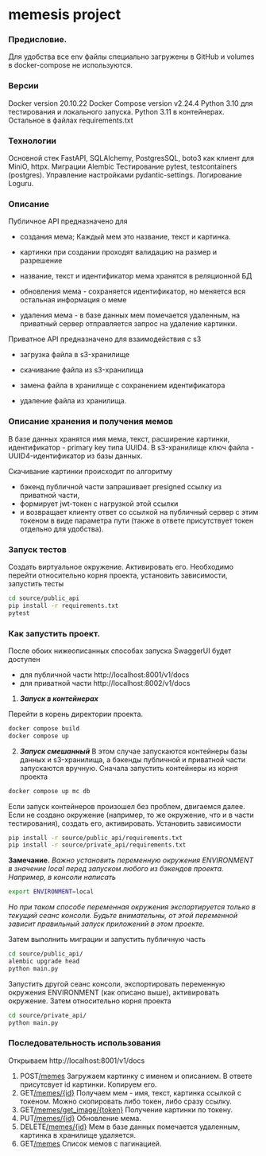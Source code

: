# memesis project

### Предисловие.
Для удобства все env файлы специально загружены в GitHub и volumes в docker-compose не используются.

### Версии
Docker version 20.10.22
Docker Compose version v2.24.4
Python 3.10 для тестирования и локального запуска.
Python 3.11 в контейнерах.
Остальное в файлах requirements.txt
  
### Технологии
Основной стек FastAPI, SQLAlchemy, PostgresSQL, boto3 как клиент для MiniO, httpx.
Миграции Alembic
Тестирование pytest, testcontainers (postgres).
Управление настройками pydantic-settings.
Логирование Loguru.

### Описание

Публичное API предназначено для

- создания мема; Каждый мем это название, текст и картинка.

- картинки при создании проходят валидацию на размер и разрешение

- название, текст и идентификатор мема хранятся в реляционной БД

- обновления мема - сохраняется идентификатор, но меняется вся остальная информация о меме

- удаления мема - в базе данных мем помечается удаленным, на приватный сервер отправляется запрос на удаление картинки.  

Приватное API предназначено для взаимодействия с s3

- загрузка файла в s3-хранилище

- скачивание файла из s3-хранилища

- замена файла в хранилище с сохранением идентификатора

- удаление файла из хранилища.


### Описание хранения и получения мемов
В базе данных хранятся имя мема, текст, расширение картинки, идентификатор - primary key типа UUID4. В s3-хранилище ключ файла - UUID4-идентификатор из базы данных.

Скачивание картинки происходит по алгоритму 
- бэкенд публичной части запрашивает presigned ссылку из приватной части, 
- формирует jwt-токен с нагрузкой этой ссылки 
- и возвращает клиенту ответ со ссылкой на публичный сервер с этим токеном в виде параметра пути (также в ответе присутствует токен отдельно для удобства).

### Запуск тестов
Создать виртуальное окружение. Активировать его.
Необходимо перейти относительно корня проекта, установить зависимости, запустить тесты
```BASH
cd source/public_api
pip install -r requirements.txt
pytest
```
   
### Как запустить проект.
После обоих нижеописанных способах запуска
SwaggerUI будет доступен 
 - для публичной части http://localhost:8001/v1/docs 
 - для приватной части http://localhost:8002/v1/docs

1. ***Запуск в контейнерах***

Перейти в корень директории проекта.
```BASH
docker compose build
docker compose up
```
2. ***Запуск смешанный***
В этом случае запускаются контейнеры базы данных и s3-хранилища, а бэкенды публичной и приватной части запускаются вручную.
Сначала запустить контейнеры из корня проекта
```BASH
docker compose up mc db
```
Если запуск контейнеров произошел без проблем, двигаемся далее. 
Если не создано окружение (например, то же окружение, что и в части тестирования), создать его, активировать. Установить зависимости
```BASH
pip install -r source/public_api/requirements.txt
pip install -r source/private_api/requirements.txt
```
**Замечание.** *Важно установить переменную окружения ENVIRONMENT в значение local перед запуском любого из бэкендов проекта.*
*Например, в консоли написать*
```BASH
export ENVIRONMENT=local
```
*Но при таком способе переменная окружения экспортируется только в текущий сеанс консоли. Будьте внимательны, от этой переменной зависит правильный запуск приложений в этом проекте.*

Затем выполнить миграции и запустить публичную часть 
```BASH
cd source/public_api/
alembic upgrade head
python main.py
```
Запустить другой сеанс консоли, экспортировать переменную окружения ENVIRONMENT (как описано выше), активировать окружение. Затем относительно корня проекта
```BASH
cd source/private_api/
python main.py
```

### Последовательность использования
Открываем  http://localhost:8001/v1/docs 
1. POST[/memes](http://localhost:8001/v1/docs#/memes/upload_memes_post)
Загружаем картинку с именем и описанием. В ответе присутсвует id картинки. Копируем его.
2. GET[/memes/{id}](http://localhost:8001/v1/docs#/memes/get_by_id_memes__id__get)
Получаем мем - имя, текст, картинка ссылкой с токеном.
Можно скопировать либо токен, либо сразу ссылку.
3. GET[/memes/get_image/{token}](http://localhost:8001/v1/docs#/memes/get_image_by_token_memes_get_image__token__get)
Получение картинки по токену.
4. PUT[/memes/{id}](http://localhost:8001/v1/docs#/memes/replace_meme_memes__id__put)
Обновление мема.
5. DELETE[/memes/{id}](http://localhost:8001/v1/docs#/memes/delete_meme_memes__id__delete)
Мем в базе данных помечается удаленным, картинка в хранилище удаляется.
6. GET[/memes](http://localhost:8001/v1/docs#/memes/list_memes_memes_get)
Список мемов с пагинацией.
